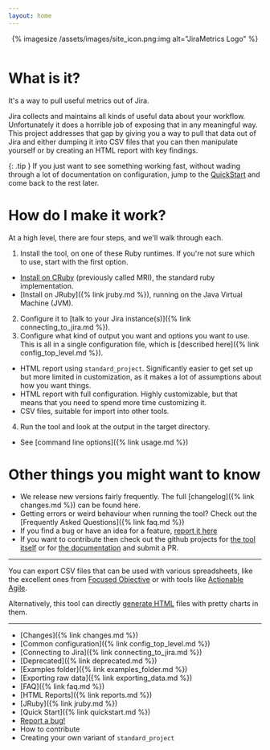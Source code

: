 ```yaml
---
layout: home
---
```

<div style="text-align: center; padding-bottom: 1em;">
	{% imagesize /assets/images/site_icon.png:img alt="JiraMetrics Logo" %}
</div>

# What is it?

It's a way to pull useful metrics out of Jira.

Jira collects and maintains all kinds of useful data about your workflow. Unfortunately it does a horrible job of exposing that in any meaningful way. This project addresses that gap by giving you a way to pull that data out of Jira and either dumping it into CSV files that you can then manipulate yourself or by creating an HTML report with key findings.

{: .tip }
If you just want to see something working fast, without wading through a lot of documentation on configuration, jump to the [QuickStart](https://github.com/mikebowler/jirametrics/wiki/Quick-Start) and come back to the rest later.

# How do I make it work?

At a high level, there are four steps, and we'll walk through each.

1. Install the tool, on one of these Ruby runtimes. If you're not sure which to use, start with the first option.
  * [Install on CRuby](https://www.ruby-lang.org/en/) (previously called MRI), the standard ruby implementation.
  * [Install on JRuby]({% link jruby.md %}), running on the Java Virtual Machine (JVM). 
2. Configure it to [talk to your Jira instance(s)]({% link connecting_to_jira.md %}).
3. Configure what kind of output you want and options you want to use. This is all in a single configuration file, which is [described here]({% link config_top_level.md %}).
  * HTML report using `standard_project`. Significantly easier to get set up but more limited in customization, as it makes a lot of assumptions about how you want things.
  * HTML report with full configuration. Highly customizable, but that means that you need to spend more time customizing it.
  * CSV files, suitable for import into other tools.
4. Run the tool and look at the output in the target directory.
  * See [command line options]({% link usage.md %})

# Other things you might want to know

* We release new versions fairly frequently. The full [changelog]({% link changes.md %}) can be found here.
* Getting errors or weird behaviour when running the tool? Check out the [Frequently Asked Questions]({% link faq.md %})
* If you find a bug or have an idea for a feature, [report it here](https://github.com/mikebowler/jirametrics/issues)
* If you want to contribute then check out the github projects for [the tool itself](https://github.com/mikebowler/jirametrics) or for [the documentation](https://github.com/mikebowler/jekyll_jirametrics) and submit a PR.

----

You can export CSV files that can be used with various spreadsheets, like the excellent ones from [Focused Objective](https://www.focusedobjective.com/w/support/) or with tools like [Actionable Agile](https://analytics.actionableagile.com).

Alternatively, this tool can directly [generate HTML](https://github.com/mikebowler/jira-export/wiki/HTML-Reports) files with pretty charts in them.


----


* [Changes]({% link changes.md %})
* [Common configuration]({% link config_top_level.md %})
* [Connecting to Jira]({% link connecting_to_jira.md %})
* [Deprecated]({% link deprecated.md %})
* [Examples folder]({% link examples_folder.md %})
* [Exporting raw data]({% link exporting_data.md %})
* [FAQ]({% link faq.md %})
* [HTML Reports]({% link reports.md %})
* [JRuby]({% link jruby.md %})
* [Quick Start]({% link quickstart.md %})
* [Report a bug!](https://github.com/mikebowler/jirametrics/issues)
* How to contribute
* Creating your own variant of `standard_project`
